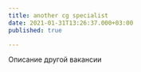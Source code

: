 ```yaml
---
title: another cg specialist
date: 2021-01-31T13:26:37.000+03:00
published: true

---
```

Описание другой вакансии
